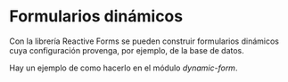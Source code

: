 # Formularios dinámicos

Con la librería Reactive Forms se pueden construir formularios dinámicos cuya configuración provenga, por ejemplo, de la base de datos.

Hay un ejemplo de como hacerlo en el módulo *dynamic-form*.

